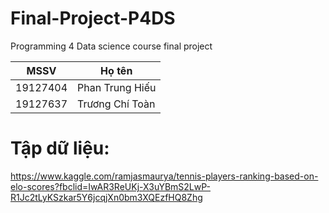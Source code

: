 # Final-Project-P4DS
Programming 4 Data science course final project

| MSSV     | Họ tên          | 
|----------|-----------------|
| 19127404 | Phan Trung Hiếu |
| 19127637 | Trương Chí Toàn | 

# Tập dữ liệu:

https://www.kaggle.com/ramjasmaurya/tennis-players-ranking-based-on-elo-scores?fbclid=IwAR3ReUKj-X3uYBmS2LwP-R1Jc2tLyKSzkar5Y6jcqjXn0bm3XQEzfHQ8Zhg

